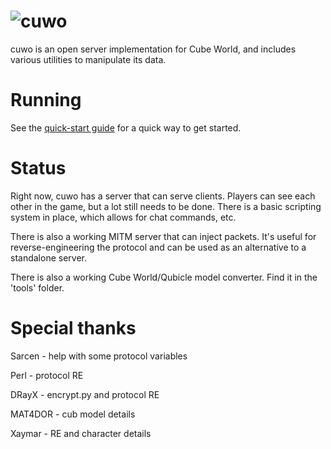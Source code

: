 ![cuwo](http://mp2.dk/cuwo/logo.png)
====

cuwo is an open server implementation for Cube World, and includes various
utilities to manipulate its data.

Running
=======

See the [quick-start guide](https://github.com/matpow2/cuwo/wiki) for a 
quick way to get started.

Status
======

Right now, cuwo has a server that can serve clients. Players can see each other
in the game, but a lot still needs to be done. There is a basic scripting
system in place, which allows for chat commands, etc.

There is also a working MITM server that can inject packets. It's useful for
reverse-engineering the protocol and can be used as an alternative to a
standalone server.

There is also a working Cube World/Qubicle model converter. Find it in the 
'tools' folder.

Special thanks
==============

Sarcen - help with some protocol variables

Perl - protocol RE

DRayX - encrypt.py and protocol RE

MAT4DOR - cub model details

Xaymar - RE and character details
